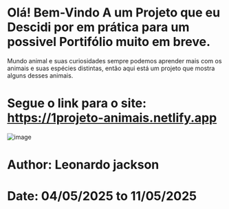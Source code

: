 # Olá! Bem-Vindo A um Projeto que eu Descidi por em prática para um possivel Portifólio muito em breve.

<p> Mundo animal e suas curiosidades sempre podemos aprender mais com os animais e suas espécies distintas, então aqui está um projeto que mostra alguns desses animais. </p>

# Segue o link para o site: https://1projeto-animais.netlify.app

![image](https://github.com/user-attachments/assets/657be9dd-f0ef-4a01-8333-1b420b8e1157)


# Author: Leonardo jackson
# Date: 04/05/2025 to 11/05/2025
